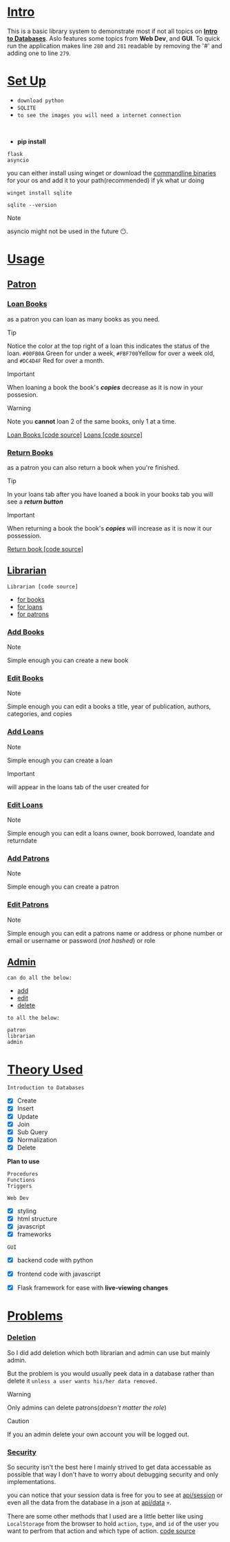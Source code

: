# <ins>Intro</ins>
This is a basic library system to demonstrate most if not all topics on <ins> **Intro to Databases**</ins>. Aslo features some topics from **Web Dev**, and **GUI**.
To quick run the application makes line `280` and `281` readable by removing the '#' and adding one to line `279`.

# <ins>Set Up</ins>
- `download python ` <br>
- `SQLITE`
- `to see the images you will need a internet connection`
<br>

- **pip install**
```
flask
asyncio
```

you can either install using winget or download the [commandline binaries](https://www.sqlite.org/download.html) for your os and add it to your path(recommended) if yk what ur doing
```
winget install sqlite
```
```
sqlite --version
```

> [!NOTE]
> asyncio might not be used in the future :no_mouth:.

# <ins>Usage</ins> 

## <ins>Patron</ins>
### <ins>Loan Books</ins>
as a patron you can loan as many books as you need.

> [!TIP]
> Notice the color at the top right of a loan this indicates the status of the loan. `#00FB0A` Green for under a week, `#FBF700`Yellow for over a week old, and `#DC4D4F` Red for over a month.

> [!IMPORTANT]
> When loaning a book the book's ***copies*** decrease as it is now in your possesion.

> [!WARNING]
> Note you **cannot** loan 2 of the same books, only 1 at a time.

[Loan Books [code source]](static/js/loadBooks.js)
[Loans [code source] ](static/js/loadLoans.js)

### <ins>Return Books</ins>
as a patron you can also return a book when you're finished.

> [!TIP]
> In your loans tab after you have loaned a book in your books tab you will see a ***return button***

> [!IMPORTANT]
> When returning a book the book's ***copies*** will increase as it is now it our possession.

[Return book [code source]](static/js/returnBook.js)

## <ins>Librarian </ins>

`Librarian [code source]`
- [for books](static/js/managebooks.js)
- [for loans](static/js/manageloans.js)
- [for patrons](static/js/managePatrons.js)


### <ins>Add Books</ins>
> [!NOTE]
> Simple enough you can create a new book
### <ins>Edit Books</ins>
> [!NOTE]
> Simple enough you can edit a books a title, year of publication, authors, categories, and copies
### <ins>Add Loans</ins>
> [!NOTE]
> Simple enough you can create a loan

> [!IMPORTANT]
>will appear in the loans tab of the user created for
### <ins>Edit Loans</ins>
> [!NOTE]
> Simple enough you can edit a loans owner, book borrowed, loandate and returndate
### <ins>Add Patrons</ins>
> [!NOTE]
> Simple enough you can create a patron
### <ins>Edit Patrons</ins>
> [!NOTE]
> Simple enough you can edit a patrons name or address or phone number or email or username or password (*not hashed*) or role
## <ins>Admin</ins>
`can do all the below:`
- [add](#add-books)
- [edit](#edit-books)
- [delete](#deletion)

`to all the below: `
```
patron
librarian
admin
```


# <ins>Theory Used</ins>
`Introduction to Databases`

- [x] Create
- [x] Insert
- [x] Update
- [x] Join
- [x] Sub Query
- [x] Normalization
- [x] Delete

**Plan to use**
```
Procedures
Functions
Triggers
```

`Web Dev`
- [x] styling
- [x] html structure
- [x] javascript
- [x] frameworks

`GUI`
- [x] backend code with python
- [x] frontend code with javascript
- [x] Flask framework for ease with **live-viewing changes**





# <ins>Problems</ins>

### <ins>Deletion</ins>
So I did add deletion which both librarian and admin can use but mainly admin.

But the problem is you would usually peek data in a database rather than delete it `unless a user wants his/her data removed.`

> [!WARNING]
> Only admins can delete patrons(*doesn't matter the role*)

> [!CAUTION]
> If you an admin delete your own account you will be logged out.

### <ins>Security</ins>

So security isn't the best here I mainly strived to get data accessable as possible that way I don't have to worry about debugging security and only implementations.

you can notice that your session data is free for you to see at [api/session](http://127.0.0.1:5000/api/session) or even all the data from the database in a json at [api/data](http://127.0.0.1:5000/api/data) :skull:.

There are some other methods that I used are a little better like using `LocalStorage` from the browser to hold `action`, `type`, and `id` of the user you want to perfrom that action and which type of action. [code source](static/js/add-edit.js)
